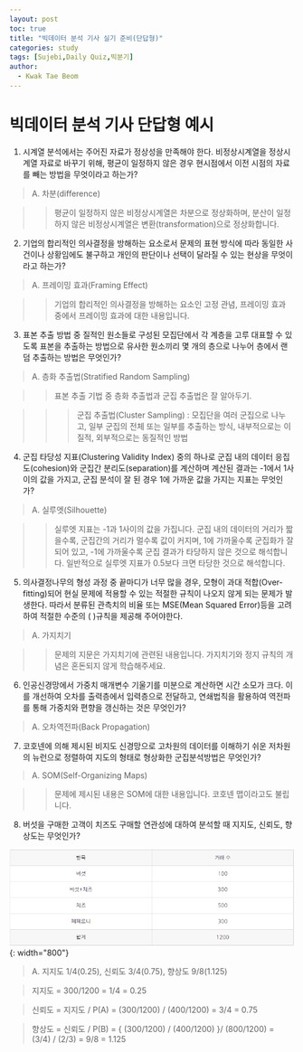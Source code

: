 ```yaml
---
layout: post
toc: true
title: "빅데이터 분석 기사 실기 준비(단답형)"
categories: study
tags: [Sujebi,Daily Quiz,빅분기]
author:
  - Kwak Tae Beom
---
```


# 빅데이터 분석 기사 단답형 예시

1. 시계열 분석에서는 주어진 자료가 정상성을 만족해야 한다. 비정상시계열을 정상시계열 자료로 바꾸기 위해, 평균이 일정하지 않은 경우 현시점에서 이전 시점의 자료를 빼는 방법을 무엇이라고 하는가?

> A.	차분(difference)

> > 평균이 일정하지 않은 비정상시계열은 차분으로 정상화하며, 분산이 일정하지 않은 비정상시계열은 변환(transformation)으로 정상화합니다.

2. 기업의 합리적인 의사결정을 방해하는 요소로서 문제의 표현 방식에 따라 동일한 사건이나 상황임에도 불구하고 개인의 판단이나 선택이 달라질 수 있는 현상을 무엇이라고 하는가?

> A.	프레이밍 효과(Framing Effect)

> > 기업의 합리적인 의사결정을 방해하는 요소인 고정 관념, 프레이밍 효과 중에서 프레이밍 효과에 대한 내용입니다.

3. 표본 추출 방법 중 질적인 원소들로 구성된 모집단에서 각 계층을 고루 대표할 수 있도록 표본을 추출하는 방법으로 유사한 원소끼리 몇 개의 층으로 나누어 층에서 랜덤 추출하는 방법은 무엇인가?

> A.	층화 추출법(Stratified Random Sampling)

> > 표본 추출 기법 중 층화 추출법과 군집 추출법은 잘 알아두기.

> > > 군집 추출법(Cluster Sampling) : 모집단을 여러 군집으로 나누고, 일부 군집의 전체 또는 일부를 추출하는 방식, 내부적으로는 이질적, 외부적으로는 동질적인 방법


4. 군집 타당성 지표(Clustering Validity Index) 중의 하나로 군집 내의 데이터 응집도(cohesion)와 군집간 분리도(separation)를 계산하며 계산된 결과는 -1에서 1사이의 값을 가지고, 군집 분석이 잘 된 경우 1에 가까운 값을 가지는 지표는 무엇인가?

> A.	실루엣(Silhouette)

> > 실루엣 지표는 -1과 1사이의 값을 가집니다. 군집 내의 데이터의 거리가 짧을수록, 군집간의 거리가 멀수록 값이 커지며, 1에 가까울수록 군집화가 잘 되어 있고, -1에 가까울수록 군집 결과가 타당하지 않은 것으로 해석합니다. 일반적으로 실루엣 지표가 0.5보다 크면 타당한 것으로 해석합니다.

5. 의사결정나무의 형성 과정 중 끝마디가 너무 많을 경우, 모형이 과대 적합(Over-fitting)되어 현실 문제에 적용할 수 있는 적절한 규칙이 나오지 않게 되는 문제가 발생한다. 따라서 분류된 관측치의 비율 또는 MSE(Mean Squared Error)등을 고려하여 적절한 수준의 (    )규칙을 제공해 주어야한다.

> A.	가지치기

> > 문제의 지문은 가지치기에 관련된 내용입니다. 가지치기와 정지 규칙의 개념은 혼돈되지 않게 학습해주세요.

6. 인공신경망에서 가중치 매개변수 기울기를 미분으로 계산하면 시간 소모가 크다. 이를 개선하여 오차를 출력층에서 입력층으로 전달하고, 연쇄법칙을 활용하여 역전파를 통해 가중치와 편향을 갱신하는 것은 무엇인가?

> A.	오차역전파(Back Propagation)

7. 코호넨에 의해 제시된 비지도 신경망으로 고차원의 데이터를 이해하기 쉬운 저차원의 뉴런으로 정렬하여 지도의 형태로 형상화한 군집분석방법은 무엇인가?

> A.	SOM(Self-Organizing Maps)

> > 문제에 제시된 내용은 SOM에 대한 내용입니다. 코호넨 맵이라고도 불립니다.

8. 버섯을 구매한 고객이 치즈도 구매할 연관성에 대하여 분석할 때 지지도, 신뢰도, 향상도는 무엇인가?

![8.png](https://github.com/ktb5891/ktb5891.github.io/blob/main/img/BDAC/8.png?raw=true){: width="800"}

> A.  지지도 1/4(0.25), 신뢰도 3/4(0.75), 향상도 9/8(1.125)

> 지지도 = 300/1200 = 1/4 = 0.25

> 신뢰도 = 지지도 / P(A) = (300/1200) / (400/1200) = 3/4 = 0.75

> 향상도 = 신뢰도 / P(B) = { (300/1200) / (400/1200) }/ (800/1200) = (3/4) / (2/3) = 9/8 = 1.125